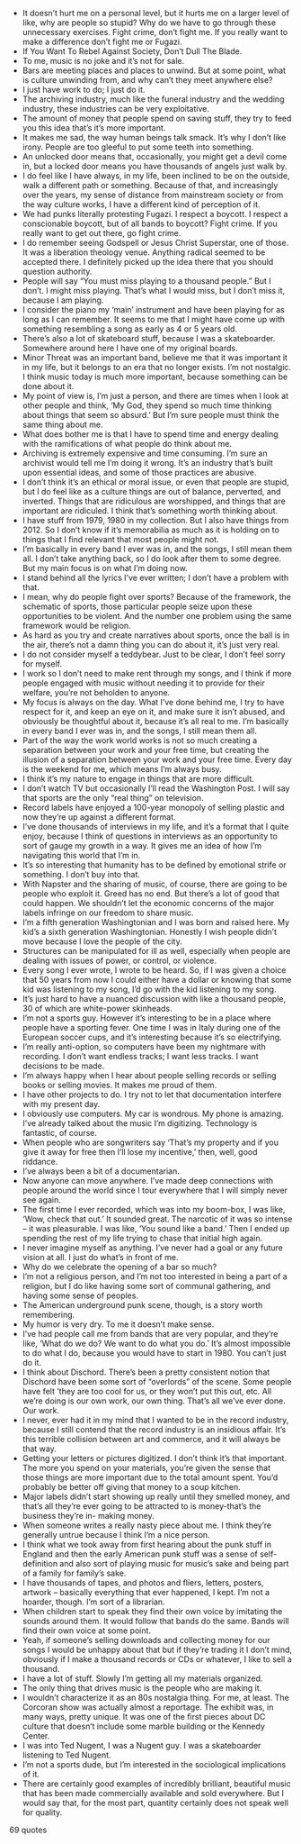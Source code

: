  - It doesn’t hurt me on a personal level, but it hurts me on a larger level of like, why are people so stupid? Why do we have to go through these unnecessary exercises. Fight crime, don’t fight me. If you really want to make a difference don’t fight me or Fugazi.
 - If You Want To Rebel Against Society, Don’t Dull The Blade.
 - To me, music is no joke and it’s not for sale.
 - Bars are meeting places and places to unwind. But at some point, what is culture unwinding from, and why can’t they meet anywhere else?
 - I just have work to do; I just do it.
 - The archiving industry, much like the funeral industry and the wedding industry, these industries can be very exploitative.
 - The amount of money that people spend on saving stuff, they try to feed you this idea that’s it’s more important.
 - It makes me sad, the way human beings talk smack. It’s why I don’t like irony. People are too gleeful to put some teeth into something.
 - An unlocked door means that, occasionally, you might get a devil come in, but a locked door means you have thousands of angels just walk by.
 - I do feel like I have always, in my life, been inclined to be on the outside, walk a different path or something. Because of that, and increasingly over the years, my sense of distance from mainstream society or from the way culture works, I have a different kind of perception of it.
 - We had punks literally protesting Fugazi. I respect a boycott. I respect a conscionable boycott, but of all bands to boycott? Fight crime. If you really want to get out there, go fight crime.
 - I do remember seeing Godspell or Jesus Christ Superstar, one of those. It was a liberation theology venue. Anything radical seemed to be accepted there. I definitely picked up the idea there that you should question authority.
 - People will say “You must miss playing to a thousand people.” But I don’t. I might miss playing. That’s what I would miss, but I don’t miss it, because I am playing.
 - I consider the piano my ‘main’ instrument and have been playing for as long as I can remember. It seems to me that I might have come up with something resembling a song as early as 4 or 5 years old.
 - There’s also a lot of skateboard stuff, because I was a skateboarder. Somewhere around here I have one of my original boards.
 - Minor Threat was an important band, believe me that it was important it in my life, but it belongs to an era that no longer exists. I’m not nostalgic. I think music today is much more important, because something can be done about it.
 - My point of view is, I’m just a person, and there are times when I look at other people and think, ‘My God, they spend so much time thinking about things that seem so absurd.’ But I’m sure people must think the same thing about me.
 - What does bother me is that I have to spend time and energy dealing with the ramifications of what people do think about me.
 - Archiving is extremely expensive and time consuming. I’m sure an archivist would tell me I’m doing it wrong. It’s an industry that’s built upon essential ideas, and some of those practices are abusive.
 - I don’t think it’s an ethical or moral issue, or even that people are stupid, but I do feel like as a culture things are out of balance, perverted, and inverted. Things that are ridiculous are worshipped, and things that are important are ridiculed. I think that’s something worth thinking about.
 - I have stuff from 1979, 1980 in my collection. But I also have things from 2012. So I don’t know if it’s memorabilia as much as it is holding on to things that I find relevant that most people might not.
 - I’m basically in every band I ever was in, and the songs, I still mean them all. I don’t take anything back, so I do look after them to some degree. But my main focus is on what I’m doing now.
 - I stand behind all the lyrics I’ve ever written; I don’t have a problem with that.
 - I mean, why do people fight over sports? Because of the framework, the schematic of sports, those particular people seize upon these opportunities to be violent. And the number one problem using the same framework would be religion.
 - As hard as you try and create narratives about sports, once the ball is in the air, there’s not a damn thing you can do about it, it’s just very real.
 - I do not consider myself a teddybear. Just to be clear, I don’t feel sorry for myself.
 - I work so I don’t need to make rent through my songs, and I think if more people engaged with music without needing it to provide for their welfare, you’re not beholden to anyone.
 - My focus is always on the day. What I’ve done behind me, I try to have respect for it, and keep an eye on it, and make sure it isn’t abused, and obviously be thoughtful about it, because it’s all real to me. I’m basically in every band I ever was in, and the songs, I still mean them all.
 - Part of the way the work world works is not so much creating a separation between your work and your free time, but creating the illusion of a separation between your work and your free time. Every day is the weekend for me, which means I’m always busy.
 - I think it’s my nature to engage in things that are more difficult.
 - I don’t watch TV but occasionally I’ll read the Washington Post. I will say that sports are the only “real thing” on television.
 - Record labels have enjoyed a 100-year monopoly of selling plastic and now they’re up against a different format.
 - I’ve done thousands of interviews in my life, and it’s a format that I quite enjoy, because I think of questions in interviews as an opportunity to sort of gauge my growth in a way. It gives me an idea of how I’m navigating this world that I’m in.
 - It’s so interesting that humanity has to be defined by emotional strife or something. I don’t buy into that.
 - With Napster and the sharing of music, of course, there are going to be people who exploit it. Greed has no end. But there’s a lot of good that could happen. We shouldn’t let the economic concerns of the major labels infringe on our freedom to share music.
 - I’m a fifth generation Washingtonian and I was born and raised here. My kid’s a sixth generation Washingtonian. Honestly I wish people didn’t move because I love the people of the city.
 - Structures can be manipulated for ill as well, especially when people are dealing with issues of power, or control, or violence.
 - Every song I ever wrote, I wrote to be heard. So, if I was given a choice that 50 years from now I could either have a dollar or knowing that some kid was listening to my song, I’d go with the kid listening to my song.
 - It’s just hard to have a nuanced discussion with like a thousand people, 30 of which are white-power skinheads.
 - I’m not a sports guy. However it’s interesting to be in a place where people have a sporting fever. One time I was in Italy during one of the European soccer cups, and it’s interesting because it’s so electrifying.
 - I’m really anti-option, so computers have been my nightmare with recording. I don’t want endless tracks; I want less tracks. I want decisions to be made.
 - I’m always happy when I hear about people selling records or selling books or selling movies. It makes me proud of them.
 - I have other projects to do. I try not to let that documentation interfere with my present day.
 - I obviously use computers. My car is wondrous. My phone is amazing. I’ve already talked about the music I’m digitizing. Technology is fantastic, of course.
 - When people who are songwriters say ‘That’s my property and if you give it away for free then I’ll lose my incentive,’ then, well, good riddance.
 - I’ve always been a bit of a documentarian.
 - Now anyone can move anywhere. I’ve made deep connections with people around the world since I tour everywhere that I will simply never see again.
 - The first time I ever recorded, which was into my boom-box, I was like, ‘Wow, check that out.’ It sounded great. The narcotic of it was so intense – it was pleasurable. I was like, ‘You sound like a band.’ Then I ended up spending the rest of my life trying to chase that initial high again.
 - I never imagine myself as anything. I’ve never had a goal or any future vision at all. I just do what’s in front of me.
 - Why do we celebrate the opening of a bar so much?
 - I’m not a religious person, and I’m not too interested in being a part of a religion, but I do like having some sort of communal gathering, and having some sense of peoples.
 - The American underground punk scene, though, is a story worth remembering.
 - My humor is very dry. To me it doesn’t make sense.
 - I’ve had people call me from bands that are very popular, and they’re like, ‘What do we do? We want to do what you do.’ It’s almost impossible to do what I do, because you would have to start in 1980. You can’t just do it.
 - I think about Dischord. There’s been a pretty consistent notion that Dischord have been some sort of “overlords” of the scene. Some people have felt ’they are too cool for us, or they won’t put this out, etc. All we’re doing is our own work, our own thing. That’s all we’ve ever done. Our work.
 - I never, ever had it in my mind that I wanted to be in the record industry, because I still contend that the record industry is an insidious affair. It’s this terrible collision between art and commerce, and it will always be that way.
 - Getting your letters or pictures digitized. I don’t think it’s that important. The more you spend on your materials, you’re given the sense that those things are more important due to the total amount spent. You’d probably be better off giving that money to a soup kitchen.
 - Major labels didn’t start showing up really until they smelled money, and that’s all they’re ever going to be attracted to is money-that’s the business they’re in- making money.
 - When someone writes a really nasty piece about me. I think they’re generally untrue because I think I’m a nice person.
 - I think what we took away from first hearing about the punk stuff in England and then the early American punk stuff was a sense of self-definition and also sort of playing music for music’s sake and being part of a family for family’s sake.
 - I have thousands of tapes, and photos and fliers, letters, posters, artwork – basically everything that ever happened, I kept. I’m not a hoarder, though. I’m sort of a librarian.
 - When children start to speak they find their own voice by imitating the sounds around them. It would follow that bands do the same. Bands will find their own voice at some point.
 - Yeah, if someone’s selling downloads and collecting money for our songs I would be unhappy about that but if they’re trading it I don’t mind, obviously if I make a thousand records or CDs or whatever, I like to sell a thousand.
 - I have a lot of stuff. Slowly I’m getting all my materials organized.
 - The only thing that drives music is the people who are making it.
 - I wouldn’t characterize it as an 80s nostalgia thing. For me, at least. The Corcoran show was actually almost a reportage. The exhibit was, in many ways, pretty unique. It was one of the first pieces about DC culture that doesn’t include some marble building or the Kennedy Center.
 - I was into Ted Nugent, I was a Nugent guy. I was a skateboarder listening to Ted Nugent.
 - I’m not a sports dude, but I’m interested in the sociological implications of it.
 - There are certainly good examples of incredibly brilliant, beautiful music that has been made commercially available and sold everywhere. But I would say that, for the most part, quantity certainly does not speak well for quality.

69 quotes